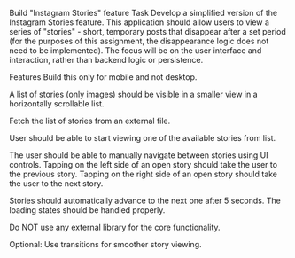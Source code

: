 Build "Instagram Stories" feature
Task
Develop a simplified version of the Instagram Stories feature. This application should allow users to view a series of "stories" - short, temporary posts that disappear after a set period (for the purposes of this assignment, the disappearance logic does not need to be implemented). The focus will be on the user interface and interaction, rather than backend logic or persistence.

Features
Build this only for mobile and not desktop.

A list of stories (only images) should be visible in a smaller view in a horizontally scrollable list.

Fetch the list of stories from an external file.

User should be able to start viewing one of the available stories from list.

The user should be able to manually navigate between stories using UI controls. Tapping on the left side of an open story should take the user to the previous story. Tapping on the right side of an open story should take the user to the next story.

Stories should automatically advance to the next one after 5 seconds. The loading states should be handled properly.

Do NOT use any external library for the core functionality.

Optional: Use transitions for smoother story viewing.
